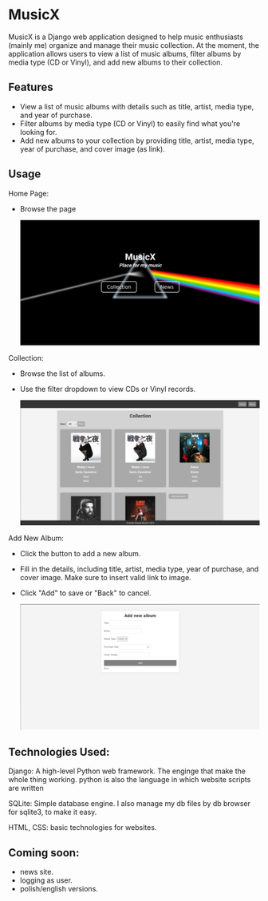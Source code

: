 # MusicX

MusicX is a Django web application designed to help music enthusiasts (mainly me) organize and manage their music collection. At the moment, the application allows users to view a list of music albums, filter albums by media type (CD or Vinyl), and add new albums to their collection.

## Features

- View a list of music albums with details such as title, artist, media type, and year of purchase.
- Filter albums by media type (CD or Vinyl) to easily find what you're looking for.
- Add new albums to your collection by providing title, artist, media type, year of purchase, and cover image (as link).

## Usage

Home Page:
- Browse the page

    ![plot](https://github.com/dominikstas/musicX/blob/main/ss/index.png)

Collection:
- Browse the list of albums.
- Use the filter dropdown to view CDs or Vinyl records.

    ![plot](https://github.com/dominikstas/musicX/blob/main/ss/collection.png)

Add New Album:
- Click the button to add a new album.
- Fill in the details, including title, artist, media type, year of purchase, and cover image. Make sure
to insert valid link to image.
- Click "Add" to save or "Back" to cancel.

    ![plot](https://github.com/dominikstas/musicX/blob/main/ss/add.png)

## Technologies Used:

Django: A high-level Python web framework. The enginge that make the whole thing working. python is also the language in which website scripts are written

SQLite: Simple database engine. I also manage my db files by db browser for sqlite3, to make it easy.
    
HTML, CSS: basic technologies for websites.


## Coming soon:
- news site.
- logging as user.
- polish/english versions.